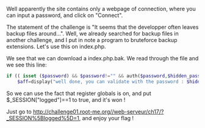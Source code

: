 Well apparently the site contains only a webpage of connection, where you can input a password, and click on "Connect".

The statement of the challenge is "It seems that the developper often leaves backup files around...". Well, we already searched for backup files in another challenge, and I put in note a program to bruteforce backup extensions. Let's use this on index.php.

We see that we can download a index.php.bak. We read through the file and we see this line:

```php
if (( isset ($password) && $password!="" && auth($password,$hidden_password)==1) || (is_array($_SESSION) && $_SESSION["logged"]==1 ) ){
    $aff=display("well done, you can validate with the password : $hidden_password");
```

So we can use the fact that register globals is on, and put $_SESSION["logged"]==1 to true, and it's won !

Just go to http://challenge01.root-me.org//web-serveur/ch17/?_SESSION%5Blogged%5D=1, and enjoy your flag !
